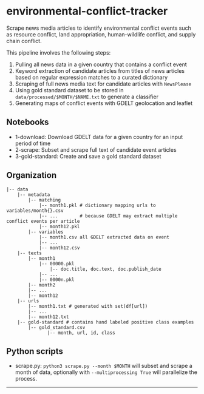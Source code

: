 environmental-conflict-tracker
==============================

Scrape news media articles to identify environmental conflict events such as resource conflict, land appropriation, human-wildlife conflict, and supply chain conflict.

This pipeline involves the following steps:

1.  Pulling all news data in a given country that contains a conflict event
2.  Keyword extraction of candidate articles from titles of news articles based on regular expression matches to a curated dictionary
3.  Scraping of full news media text for candidate articles with `NewsPlease`
4.  Using gold standard dataset to be stored in `data/processed/$MONTH/$NAME.txt` to generate a classifier
5.  Generating maps of conflict events with GDELT geolocation and leaflet

## Notebooks

*  1-download: Download GDELT data for a given country for an input period of time
*  2-scrape: Subset and scrape full text of candidate event articles
*  3-gold-standard: Create and save a gold standard dataset

## Organization

    |-- data
        |-- metadata
            |-- matching
                |-- month1.pkl # dictionary mapping urls to variables/month{}.csv
                |-- ...        # because GDELT may extract multiple conflict events per article
                |-- month12.pkl
            |-- variables
                |-- month1.csv all GDELT extracted data on event
                |-- ...
                |-- month12.csv
        |-- texts
            |-- month1
                |-- 00000.pkl
                    |-- doc.title, doc.text, doc.publish_date
                |-- ...
                |-- 0000n.pkl
            |-- month2
            |-- ...
            |-- month12
        |-- urls
            |-- month1.txt # generated with set(df[url])
            |-- ...
            |-- month12.txt
        |-- gold-standard # contains hand labeled positive class examples
            |-- gold_standard.csv
                   |-- month, url, id, class

## Python scripts

*  scrape.py: `python3 scrape.py --month $MONTH` will subset and scrape a month of data, optionally with `--multiprocessing True` will parallelize the process.
--------

